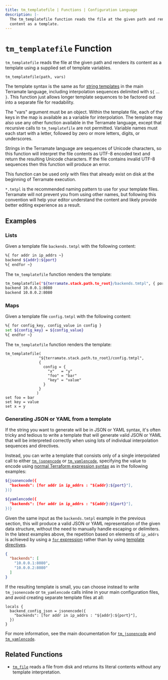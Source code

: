 ```yaml
---
title: tm_templatefile | Functions | Configuration Language
description: |-
  The tm_templatefile function reads the file at the given path and renders its
  content as a template.
---
```


# `tm_templatefile` Function

`tm_templatefile` reads the file at the given path and renders its content
as a template using a supplied set of template variables.

```hcl
tm_templatefile(path, vars)
```

The template syntax is the same as for
[string templates](https://developer.hashicorp.com/terraform/language/expressions/strings#string-templates)
in the main Terramate language, including interpolation sequences delimited with
`${` ... `}`. This function just allows longer template sequences to be factored
out into a separate file for readability.

The "vars" argument must be an object. Within the template file, each of the
keys in the map is available as a variable for interpolation. The template may
also use any other function available in the Terramate language, except that
recursive calls to `tm_templatefile` are not permitted. Variable names must
each start with a letter, followed by zero or more letters, digits, or
underscores.

Strings in the Terramate language are sequences of Unicode characters, so
this function will interpret the file contents as UTF-8 encoded text and
return the resulting Unicode characters. If the file contains invalid UTF-8
sequences then this function will produce an error.

This function can be used only with files that already exist on disk at the
beginning of Terramate execution.

`*.tmtpl` is the recommended naming pattern to use for your template files.
Terramate will not prevent you from using other names, but following this
convention will help your editor understand the content and likely provide
better editing experience as a result.

## Examples

### Lists

Given a template file `backends.tmtpl` with the following content:

```sh
%{ for addr in ip_addrs ~}
backend ${addr}:${port}
%{ endfor ~}
```

The `tm_templatefile` function renders the template:

```sh
tm_templatefile("${terramate.stack.path.to_root}/backends.tmtpl", { port = 8080, ip_addrs = ["10.0.0.1", "10.0.0.2"] })
backend 10.0.0.1:8080
backend 10.0.0.2:8080

```

### Maps

Given a template file `config.tmtpl` with the following content:

```sh
%{ for config_key, config_value in config }
set ${config_key} = ${config_value}
%{ endfor ~}
```

The `tm_templatefile` function renders the template:

```
tm_templatefile(
               "${terramate.stack.path.to_root}/config.tmtpl",
               {
                 config = {
                   "x"   = "y"
                   "foo" = "bar"
                   "key" = "value"
                 }
               }
              )
set foo = bar
set key = value
set x = y
```

### Generating JSON or YAML from a template

If the string you want to generate will be in JSON or YAML syntax, it's
often tricky and tedious to write a template that will generate valid JSON or
YAML that will be interpreted correctly when using lots of individual
interpolation sequences and directives.

Instead, you can write a template that consists only of a single interpolated
call to either [`tm_jsonencode`](./tm_jsonencode.md) or
[`tm_yamlencode`](./tm_yamlencode.md), specifying the value to encode using
[normal Terraform expression syntax](https://developer.hashicorp.com/terraform/language/expressions)
as in the following examples:

```sh
${jsonencode({
  "backends": [for addr in ip_addrs : "${addr}:${port}"],
})}
```

```sh
${yamlencode({
  "backends": [for addr in ip_addrs : "${addr}:${port}"],
})}
```

Given the same input as the `backends.tmtpl` example in the previous section,
this will produce a valid JSON or YAML representation of the given data
structure, without the need to manually handle escaping or delimiters.
In the latest examples above, the repetition based on elements of `ip_addrs` is
achieved by using a
[`for` expression](https://developer.hashicorp.com/terraform/language/expressions/for)
rather than by using
[template directives](https://developer.hashicorp.com/terraform/language/expressions/strings#directives).

```json
{
  "backends": [
    "10.0.0.1:8080",
    "10.0.0.2:8080"
  ]
}
```

If the resulting template is small, you can choose instead to write
`tm_jsonencode` or `tm_yamlencode` calls inline in your main configuration files, and
avoid creating separate template files at all:

```hcl
locals {
  backend_config_json = jsonencode({
    "backends": [for addr in ip_addrs : "${addr}:${port}"],
  })
}
```

For more information, see the main documentation for
[`tm_jsonencode`](./tm_jsonencode.md) and [`tm_yamlencode`](./tm_yamlencode.md).

## Related Functions

* [`tm_file`](./tm_file.md) reads a file from disk and returns its literal contents
  without any template interpretation.
